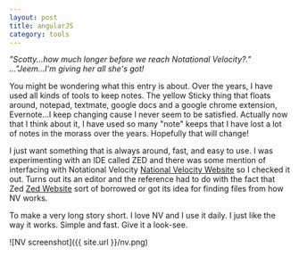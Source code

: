 ```yaml
---
layout: post
title: angularJS
category: tools
---
```


<div class="message">
  <cite> "Scotty...how much longer before we reach Notational Velocity?." ..."Jeem...I'm giving her all she's got!</cite>
</div>

You might be wondering what this entry is about.  Over the years, I have used all kinds of tools to keep notes.  The yellow Sticky thing that floats
around, notepad, textmate, google docs and a google chrome extension,  Evernote...I keep changing cause I never seem to be satisfied.
Actually now that I think about it, I have used so many "note" keeps that I have lost a lot of notes in the morass over the years.  Hopefully
that will change!

I just want something that is always around, fast, and easy to use.  I was experimenting with an IDE called ZED and there was some mention
of interfacing with Notational Velocity [National Velocity Website](http://notational.net/)  so I checked it out.  Turns out its an editor
and the reference had to do with the fact that Zed  [Zed Website](http://zedapp.org/ ) sort of borrowed or got its idea for finding files
from how NV works.

To make a very long story short.  I love NV and I use it daily. I just like the way it works.  Simple and fast.  Give it a  look-see.

![NV screenshot]({{ site.url }}/nv.png)



